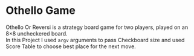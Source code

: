 # Othello Game

Othello Or Reversi is a strategy board game for two players, played on an 8×8 uncheckered board.<br>
In this Project I used `argv` arguments to pass Checkboard size and used Score Table to choose best place for the next move.
